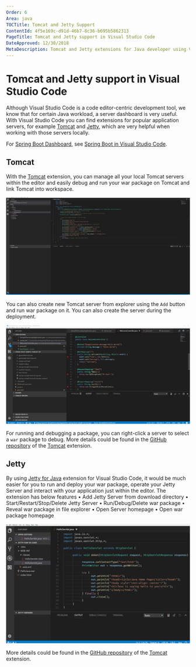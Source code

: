 ```yaml
---
Order: 6
Area: java
TOCTitle: Tomcat and Jetty Support
ContentId: 4f5e169c-d91d-46b7-8c36-b695b5862313
PageTitle: Tomcat and Jetty support in Visual Studio Code
DateApproved: 12/30/2018
MetaDescription: Tomcat and Jetty extensions for Java developer using Visual Studio Code.
---
```


# Tomcat and Jetty support in Visual Studio Code

Although Visual Studio Code is a code editor-centric development tool, we know that for certain Java workload, a server dashboard is very useful. With Visual Studio Code you can find extensions for popular application servers, for example [Tomcat](http://tomcat.apache.org/) and [Jetty](http://www.eclipse.org/jetty/), which are very helpful when working with those servers locally.

For [Spring Boot Dashboard](https://marketplace.visualstudio.com/items?itemName=vscjava.vscode-spring-boot-dashboard), see [Spring Boot in Visual Studio Code](/docs/java/java-spring-boot.md).

## Tomcat

With the [Tomcat](https://marketplace.visualstudio.com/items?itemName=adashen.vscode-tomcat) extension, you can manage all your local Tomcat servers within the editor and easily debug and run your war package on Tomcat and link Tomcat into workspace.

![Tomcat](images/java-tomcat-jetty/tomcat.gif)

You can also create new Tomcat server from explorer using the `Add` button and run war package on it. You can also create the server during the deployment.

![Create Server](images/java-tomcat-jetty/tomcat-create-server.gif)

For running and debugging a package, you can right-click a server to select a `war` package to debug. More details could be found in the [GitHub repository](https://github.com/adashen/vscode-tomcat) of the [Tomcat](https://marketplace.visualstudio.com/items?itemName=adashen.vscode-tomcat) extension.

## Jetty

By using [Jetty for Java](https://marketplace.visualstudio.com/items?itemName=SummerSun.vscode-jetty) extension for Visual Studio Code, it would be much easier for you to run and deploy your war package, operate your Jetty Server and interact with your application just within the editor. The extension has below features
•	Add Jetty Server from download directory
•	Start/Restart/Stop/Delete Jetty Server
•	Run/Debug/Delete war package
•	Reveal war package in file explorer
•	Open Server homepage
•	Open war package homepage

![Jetty](images/java-tomcat-jetty/jetty.gif)

More details could be found in the [GitHub repository](https://github.com/summersun/vscode-jetty) of the [Tomcat](https://marketplace.visualstudio.com/items?itemName=adashen.vscode-tomcat) extension.
